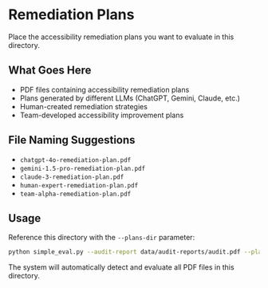 # Remediation Plans

Place the accessibility remediation plans you want to evaluate in this directory.

## What Goes Here
- PDF files containing accessibility remediation plans
- Plans generated by different LLMs (ChatGPT, Gemini, Claude, etc.)
- Human-created remediation strategies
- Team-developed accessibility improvement plans

## File Naming Suggestions
- `chatgpt-4o-remediation-plan.pdf`
- `gemini-1.5-pro-remediation-plan.pdf`
- `claude-3-remediation-plan.pdf`
- `human-expert-remediation-plan.pdf`
- `team-alpha-remediation-plan.pdf`

## Usage
Reference this directory with the `--plans-dir` parameter:
```bash
python simple_eval.py --audit-report data/audit-reports/audit.pdf --plans-dir data/remediation-plans/
```

The system will automatically detect and evaluate all PDF files in this directory.
